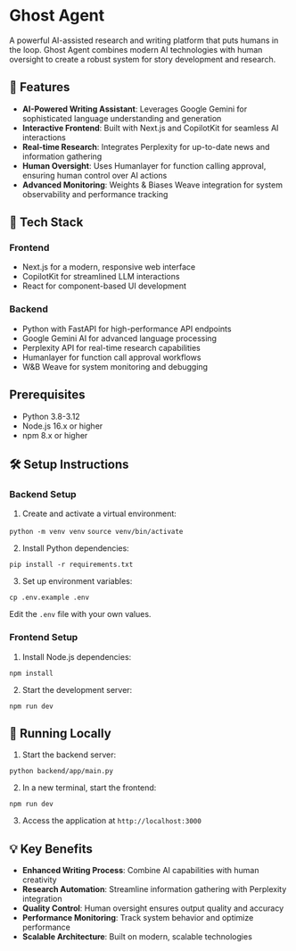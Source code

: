 # Ghost Agent

A powerful AI-assisted research and writing platform that puts humans in the loop. Ghost Agent combines modern AI technologies with human oversight to create a robust system for story development and research.

## 🌟 Features

- **AI-Powered Writing Assistant**: Leverages Google Gemini for sophisticated language understanding and generation
- **Interactive Frontend**: Built with Next.js and CopilotKit for seamless AI interactions
- **Real-time Research**: Integrates Perplexity for up-to-date news and information gathering
- **Human Oversight**: Uses Humanlayer for function calling approval, ensuring human control over AI actions
- **Advanced Monitoring**: Weights & Biases Weave integration for system observability and performance tracking

## 🚀 Tech Stack

### Frontend
- Next.js for a modern, responsive web interface
- CopilotKit for streamlined LLM interactions
- React for component-based UI development

### Backend
- Python with FastAPI for high-performance API endpoints
- Google Gemini AI for advanced language processing
- Perplexity API for real-time research capabilities
- Humanlayer for function call approval workflows
- W&B Weave for system monitoring and debugging

## Prerequisites

- Python 3.8-3.12
- Node.js 16.x or higher
- npm 8.x or higher

## 🛠️ Setup Instructions

### Backend Setup

1. Create and activate a virtual environment:

`python -m venv venv`
`source venv/bin/activate`

2. Install Python dependencies:

`pip install -r requirements.txt`

3. Set up environment variables:

`cp .env.example .env`

Edit the `.env` file with your own values.

### Frontend Setup

1. Install Node.js dependencies:

`npm install`

2. Start the development server:

`npm run dev`

## 🚀 Running Locally

1. Start the backend server:

`python backend/app/main.py`

2. In a new terminal, start the frontend:

`npm run dev`

3. Access the application at `http://localhost:3000`

## 💡 Key Benefits

- **Enhanced Writing Process**: Combine AI capabilities with human creativity
- **Research Automation**: Streamline information gathering with Perplexity integration
- **Quality Control**: Human oversight ensures output quality and accuracy
- **Performance Monitoring**: Track system behavior and optimize performance
- **Scalable Architecture**: Built on modern, scalable technologies
